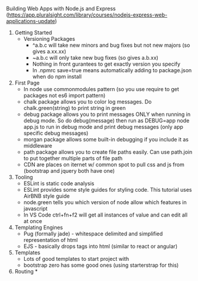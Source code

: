 Building Web Apps with Node.js and Express
(https://app.pluralsight.com/library/courses/nodejs-express-web-applications-update)

1. Getting Started
    * Versioning Packages
        * ^a.b.c will take new minors and bug fixes but not new majors (so gives a.xx.xx)
        * ~a.b.c will only take new bug fixes (so gives a.b.xx)
        * Nothing in front gurantees to get exactly version you specify
        * In .npmrc save=true means automatically adding to package.json when do npm install
2. First Page
    * In node use commonmodules pattern (so you use require to get packages not es6 import pattern)
    * chalk package allows you to color log messages. Do chalk.green(string) to print string in green
    * debug package allows you to print messages ONLY when running in debug mode. So do debug(message)
      then run as DEBUG=app node app.js to run in debug mode and print debug messages (only app specific debug messages)
    * morgan package allows some built-in debugging if you include it as middleware
    * path package allows you to create file paths easily. Can use path.join to put together multiple parts of file path
    * CDN are places on iternet w/ common spot to pull css and js from (bootstrap and jquery both have one)
3. Tooling
    * ESLint is static code analysis
    * ESLint provides some style guides for styling code. This tutorial uses AirBNB style guide
    * node.green tells you which version of node allow which features in javascript
    * In VS Code ctrl+fn+f2 will get all instances of value and can edit all at once
4. Templating Engines
    * Pug (formally jade) - whitespace delimited and simplified representation of html
    * EJS - basically drops tags into html (similar to react or angular)
5. Templates
    * Lots of good templates to start project with
    * bootstrap zero has some good ones (using starterstrap for this)
6. Routing
    * 
